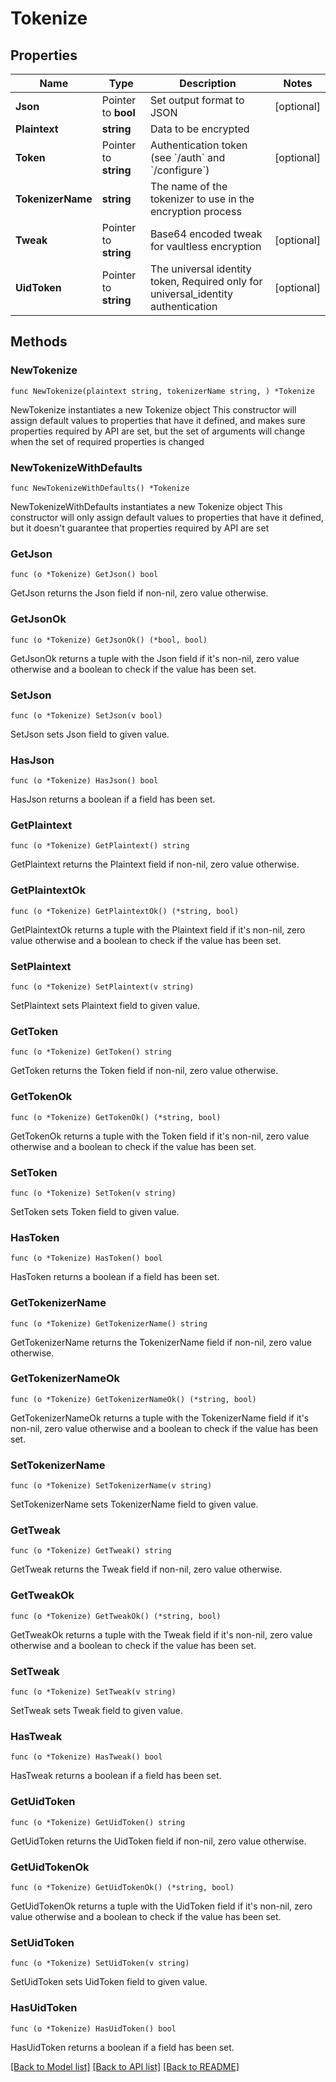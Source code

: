 # Tokenize

## Properties

Name | Type | Description | Notes
------------ | ------------- | ------------- | -------------
**Json** | Pointer to **bool** | Set output format to JSON | [optional] 
**Plaintext** | **string** | Data to be encrypted | 
**Token** | Pointer to **string** | Authentication token (see &#x60;/auth&#x60; and &#x60;/configure&#x60;) | [optional] 
**TokenizerName** | **string** | The name of the tokenizer to use in the encryption process | 
**Tweak** | Pointer to **string** | Base64 encoded tweak for vaultless encryption | [optional] 
**UidToken** | Pointer to **string** | The universal identity token, Required only for universal_identity authentication | [optional] 

## Methods

### NewTokenize

`func NewTokenize(plaintext string, tokenizerName string, ) *Tokenize`

NewTokenize instantiates a new Tokenize object
This constructor will assign default values to properties that have it defined,
and makes sure properties required by API are set, but the set of arguments
will change when the set of required properties is changed

### NewTokenizeWithDefaults

`func NewTokenizeWithDefaults() *Tokenize`

NewTokenizeWithDefaults instantiates a new Tokenize object
This constructor will only assign default values to properties that have it defined,
but it doesn't guarantee that properties required by API are set

### GetJson

`func (o *Tokenize) GetJson() bool`

GetJson returns the Json field if non-nil, zero value otherwise.

### GetJsonOk

`func (o *Tokenize) GetJsonOk() (*bool, bool)`

GetJsonOk returns a tuple with the Json field if it's non-nil, zero value otherwise
and a boolean to check if the value has been set.

### SetJson

`func (o *Tokenize) SetJson(v bool)`

SetJson sets Json field to given value.

### HasJson

`func (o *Tokenize) HasJson() bool`

HasJson returns a boolean if a field has been set.

### GetPlaintext

`func (o *Tokenize) GetPlaintext() string`

GetPlaintext returns the Plaintext field if non-nil, zero value otherwise.

### GetPlaintextOk

`func (o *Tokenize) GetPlaintextOk() (*string, bool)`

GetPlaintextOk returns a tuple with the Plaintext field if it's non-nil, zero value otherwise
and a boolean to check if the value has been set.

### SetPlaintext

`func (o *Tokenize) SetPlaintext(v string)`

SetPlaintext sets Plaintext field to given value.


### GetToken

`func (o *Tokenize) GetToken() string`

GetToken returns the Token field if non-nil, zero value otherwise.

### GetTokenOk

`func (o *Tokenize) GetTokenOk() (*string, bool)`

GetTokenOk returns a tuple with the Token field if it's non-nil, zero value otherwise
and a boolean to check if the value has been set.

### SetToken

`func (o *Tokenize) SetToken(v string)`

SetToken sets Token field to given value.

### HasToken

`func (o *Tokenize) HasToken() bool`

HasToken returns a boolean if a field has been set.

### GetTokenizerName

`func (o *Tokenize) GetTokenizerName() string`

GetTokenizerName returns the TokenizerName field if non-nil, zero value otherwise.

### GetTokenizerNameOk

`func (o *Tokenize) GetTokenizerNameOk() (*string, bool)`

GetTokenizerNameOk returns a tuple with the TokenizerName field if it's non-nil, zero value otherwise
and a boolean to check if the value has been set.

### SetTokenizerName

`func (o *Tokenize) SetTokenizerName(v string)`

SetTokenizerName sets TokenizerName field to given value.


### GetTweak

`func (o *Tokenize) GetTweak() string`

GetTweak returns the Tweak field if non-nil, zero value otherwise.

### GetTweakOk

`func (o *Tokenize) GetTweakOk() (*string, bool)`

GetTweakOk returns a tuple with the Tweak field if it's non-nil, zero value otherwise
and a boolean to check if the value has been set.

### SetTweak

`func (o *Tokenize) SetTweak(v string)`

SetTweak sets Tweak field to given value.

### HasTweak

`func (o *Tokenize) HasTweak() bool`

HasTweak returns a boolean if a field has been set.

### GetUidToken

`func (o *Tokenize) GetUidToken() string`

GetUidToken returns the UidToken field if non-nil, zero value otherwise.

### GetUidTokenOk

`func (o *Tokenize) GetUidTokenOk() (*string, bool)`

GetUidTokenOk returns a tuple with the UidToken field if it's non-nil, zero value otherwise
and a boolean to check if the value has been set.

### SetUidToken

`func (o *Tokenize) SetUidToken(v string)`

SetUidToken sets UidToken field to given value.

### HasUidToken

`func (o *Tokenize) HasUidToken() bool`

HasUidToken returns a boolean if a field has been set.


[[Back to Model list]](../README.md#documentation-for-models) [[Back to API list]](../README.md#documentation-for-api-endpoints) [[Back to README]](../README.md)


